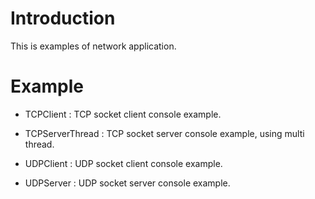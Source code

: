 
# Introduction

This is examples of network application.


# Example

- TCPClient : TCP socket client console example.

- TCPServerThread : TCP socket server console example, using multi thread.

- UDPClient : UDP socket client console example.

- UDPServer : UDP socket server console example.
